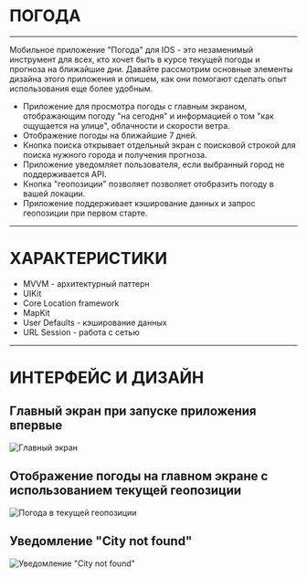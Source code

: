 #  ПОГОДА
**************


Мобильное приложение "Погода" для IOS - это незаменимый инструмент для всех, кто хочет быть в курсе текущей погоды и прогноза на ближайшие дни. Давайте рассмотрим основные элементы дизайна этого приложения и опишем, как они помогают сделать опыт использования еще более удобным.
* Приложение для просмотра погоды с главным экраном, отображающим погоду "на сегодня" и информацией о том "как ощущается на улице", облачности и скорости ветра.
* Отображение погоды на ближайшие 7 дней.
* Кнопка поиска открывает отдельный экран с поисковой строкой для поиска нужного города и получения прогноза. 
* Приложение уведомляет пользователя, если выбранный город не поддерживается API.
* Кнопка "геопозиции" позволяет позволяет отобразить погоду в вашей локации.
* Приложение поддерживает кэширование данных и запрос геопозиции при первом старте.

**************

#  ХАРАКТЕРИСТИКИ

* MVVM - архитектурный паттерн
* UIKit
* Core Location framework
* MapKit
* User Defaults - кэширование данных
* URL Session - работа с сетью

****************

#  ИНТЕРФЕЙС И ДИЗАЙН

## Главный экран при запуске приложения впервые
![Главный экран](https://github.com/Elena-Kulikova/WeatherApp/assets/122520952/7e824597-fae6-4857-8e12-ac20dcb7132d)


## Отображение погоды на главном экране с использованием текущей геопозиции
![Погода в текущей геопозиции](https://github.com/Elena-Kulikova/WeatherApp/assets/122520952/18802fdc-8a85-41e3-a7e4-a3fc8b494fec)


## Уведомление "City not found"
![Уведомление "City not found"](https://github.com/Elena-Kulikova/WeatherApp/assets/122520952/c1e929b5-ea53-49a7-8d3b-b1e75ffaa576)


